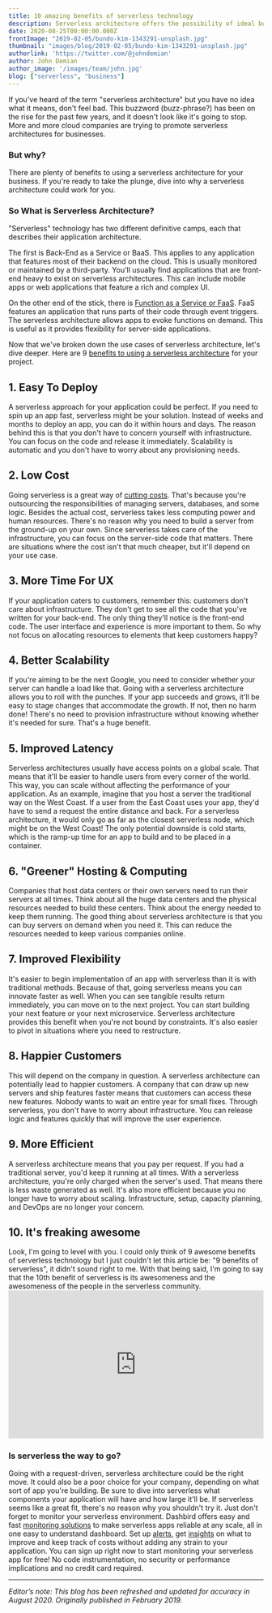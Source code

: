 ```yaml
---
title: 10 amazing benefits of serverless technology
description: Serverless architecture offers the possibility of ideal business implementations by doing the hard work for you. Here are some pros and cons you should consider.
date: 2020-08-25T00:00:00.000Z
frontImage: "2019-02-05/bundo-kim-1343291-unsplash.jpg"
thumbnail: "images/blog/2019-02-05/bundo-kim-1343291-unsplash.jpg"
authorlink: 'https://twitter.com/@johndemian'
author: John Demian
author_image: '/images/team/john.jpg'
blog: ["serverless", "business"]
---
```



If you've heard of the term "serverless architecture" but you have no idea what it means, don't feel bad. This buzzword (buzz-phrase?) has been on the rise for the past few years, and it doesn't look like it's going to stop. More and more cloud companies are trying to promote serverless architectures for businesses.

<h3>But why?</h3>

There are plenty of benefits to using a serverless architecture for your business. If you're ready to take the plunge, dive into why a serverless architecture could work for you.

<h3>So What is Serverless Architecture?</h3>
"Serverless" technology has two different definitive camps, each that describes their application architecture.

The first is Back-End as a Service or BaaS. This applies to any application that features most of their backend on the cloud. This is usually monitored or maintained by a third-party. You'll usually find applications that are front-end heavy to exist on serverless architectures. This can include mobile apps or web applications that feature a rich and complex UI.

On the other end of the stick, there is <a href="https://dashbird.io/blog/what-is-faas-function-as-a-service/">Function as a Service or FaaS</a>. FaaS features an application that runs parts of their code through event triggers. The serverless architecture allows apps to evoke functions on demand. This is useful as it provides flexibility for server-side applications.

Now that we've broken down the use cases of serverless architecture, let's dive deeper. Here are 9 <a href="https://dashbird.io/knowledge-base/basic-concepts/serverless-advantages-and-use-cases/">benefits to using a serverless architecture</a> for your project.

<h2>1. Easy To Deploy</h2>
A serverless approach for your application could be perfect. If you need to spin up an app fast, serverless might be your solution. Instead of weeks and months to deploy an app, you can do it within hours and days. The reason behind this is that you don't have to concern yourself with infrastructure. You can focus on the code and release it immediately. Scalability is automatic and you don't have to worry about any provisioning needs.

<h2>2. Low Cost</h2>
Going serverless is a great way of <a href="https://dzone.com/articles/the-great-serverless-cost-debate-serverless-costle">cutting costs</a>. That's because you're outsourcing the responsibilities of managing servers, databases, and some logic. Besides the actual cost, serverless takes less computing power and human resources. There's no reason why you need to build a server from the ground-up on your own. Since serverless takes care of the infrastructure, you can focus on the server-side code that matters. There are situations where the cost isn't that much cheaper, but it'll depend on your use case.

<h2>3. More Time For UX</h2>
If your application caters to customers, remember this: customers don't care about infrastructure. They don't get to see all the code that you've written for your back-end. The only thing they'll notice is the front-end code. The user interface and experience is more important to them. So why not focus on allocating resources to elements that keep customers happy?

<h2>4. Better Scalability</h2>
If you're aiming to be the next Google, you need to consider whether your server can handle a load like that. Going with a serverless architecture allows you to roll with the punches. If your app succeeds and grows, it'll be easy to stage changes that accommodate the growth. If not, then no harm done! There's no need to provision infrastructure without knowing whether it's needed for sure. That's a huge benefit.

<h2>5. Improved Latency</h2>
Serverless architectures usually have access points on a global scale. That means that it'll be easier to handle users from every corner of the world. This way, you can scale without affecting the performance of your application. As an example, imagine that you host a server the traditional way on the West Coast. If a user from the East Coast uses your app, they'd have to send a request the entire distance and back. For a serverless architecture, it would only go as far as the closest serverless node, which might be on the West Coast! The only potential downside is cold starts, which is the ramp-up time for an app to build and to be placed in a container.

<h2>6. "Greener" Hosting & Computing</h2>
Companies that host data centers or their own servers need to run their servers at all times. Think about all the huge data centers and the physical resources needed to build these centers. Think about the energy needed to keep them running. The good thing about serverless architecture is that you can buy servers on demand when you need it. This can reduce the resources needed to keep various companies online.

<h2>7. Improved Flexibility</h2>
It's easier to begin implementation of an app with serverless than it is with traditional methods. Because of that, going serverless means you can innovate faster as well. When you can see tangible results return immediately, you can move on to the next project. You can start building your next feature or your next microservice. Serverless architecture provides this benefit when you're not bound by constraints. It's also easier to pivot in situations where you need to restructure.

<h2>8. Happier Customers</h2>
This will depend on the company in question. A serverless architecture can potentially lead to happier customers. A company that can draw up new servers and ship features faster means that customers can access these new features. Nobody wants to wait an entire year for small fixes. Through serverless, you don't have to worry about infrastructure. You can release logic and features quickly that will improve the user experience.

<h2>9. More Efficient</h2>
A serverless architecture means that you pay per request. If you had a traditional server, you'd keep it running at all times. With a serverless architecture, you're only charged when the server's used. That means there is less waste generated as well. It's also more efficient because you no longer have to worry about scaling. Infrastructure, setup, capacity planning, and DevOps are no longer your concern.

<h2>10. It's freaking awesome</h2>
Look, I'm going to level with you.  I could only think of 9 awesome benefits of serverless technology but I just couldn't let this article be: "9 benefits of serverless", it didn't sound right to me. With that being said, I'm going to say that the 10th benefit of serverless is its awesomeness and the awesomeness of the people in the serverless community.

<div style="width:100%;height:0;padding-bottom:58%;position:relative;"><iframe src="https://giphy.com/embed/8VrtCswiLDNnO" width="100%" height="100%" style="position:absolute" frameBorder="0" class="giphy-embed" allowFullScreen></iframe></div>

<h3>Is serverless the way to go?</h3>
Going with a request-driven, serverless architecture could be the right move. It could also be a poor choice for your company, depending on what sort of app you're building. Be sure to dive into serverless what components your application will have and how large it'll be. If serverless seems like a great fit, there's no reason why you shouldn't try it. Just don't forget to monitor your serverless environment. Dashbird offers easy and fast <a href="https://dashbird.io/features/">monitoring solutions</a> to make serverless apps reliable at any scale, all in one easy to understand dashboard. Set up <a href="https://dashbird.io/features/automated-alerting/">alerts</a>, get <a href="https://dashbird.io/features/insights-engine/">insights</a> on what to improve and keep track of costs without adding any strain to your application. You can sign up right now to start monitoring your serverless app for free! No code instrumentation, no security or performance implications and no credit card required.

---
_Editor’s note: This blog has been refreshed and updated for accuracy in August 2020. Originally published in February 2019._
